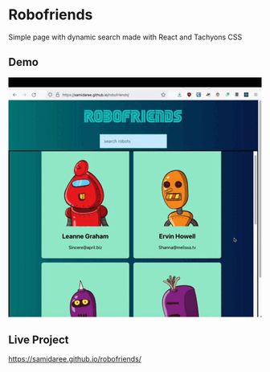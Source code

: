 # Robofriends
Simple page with dynamic search made with React and Tachyons CSS

## Demo 
![](demo.gif) 

## Live Project 

https://samidaree.github.io/robofriends/

